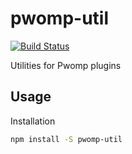 # pwomp-util

[![Build Status](https://travis-ci.org/frxnz/pwomp-util.svg?branch=master)](https://travis-ci.org/frxnz/pwomp-util)

Utilities for Pwomp plugins

Usage
-----

Installation

```bash
npm install -S pwomp-util
```
